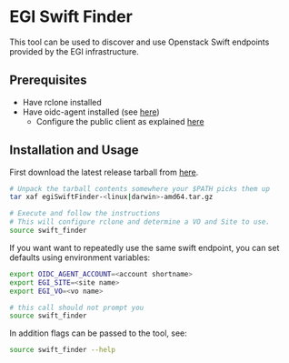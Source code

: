 # EGI Swift Finder
This tool can be used to discover and use Openstack Swift endpoints provided by the EGI infrastructure.

## Prerequisites
- Have rclone installed
- Have oidc-agent installed (see [here](https://indigo-dc.gitbook.io/oidc-agent/installation))
	- Configure the public client as explained [here](https://indigo-dc.gitbook.io/oidc-agent/user/oidc-gen/provider/egi)

## Installation and Usage
First download the latest release tarball from [here](https://github.com/lburgey/egiSwiftFinder/releases).

```bash
# Unpack the tarball contents somewhere your $PATH picks them up
tar xaf egiSwiftFinder-<linux|darwin>-amd64.tar.gz

# Execute and follow the instructions
# This will configure rclone and determine a VO and Site to use.
source swift_finder
```

If you want want to repeatedly use the same swift endpoint, you can set defaults using environment variables:
```bash
export OIDC_AGENT_ACCOUNT=<account shortname>
export EGI_SITE=<site name>
export EGI_VO=<vo name>

# this call should not prompt you
source swift_finder
```

In addition flags can be passed to the tool, see:
```bash
source swift_finder --help
```
